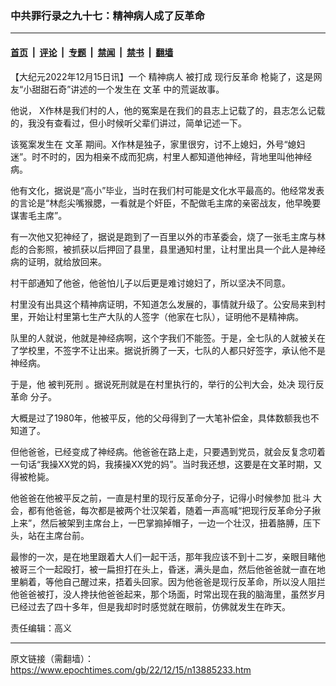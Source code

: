 ### 中共罪行录之九十七：精神病人成了反革命

---

#### [首页](../../../..?n13885233) &nbsp;|&nbsp; [评论](../../../../../epoch-comment?n13885233) &nbsp;|&nbsp; [专题](../../../../../epoch-special?n13885233) &nbsp;|&nbsp; [禁闻](../../../../../epoch-news?n13885233) &nbsp;|&nbsp; [禁书](../../../../../books?n13885233) &nbsp;|&nbsp; [翻墙](https://github.com/gfw-breaker/nogfw/blob/master/README.md?n13885233)


<div class="post_content" id="artbody" itemprop="articleBody">
 <!-- article content begin -->
 <p>
  【大纪元2022年12月15日讯】一个
  <ok href="https://www.epochtimes.com/gb/tag/%E7%B2%BE%E7%A5%9E%E7%97%85%E4%BA%BA.html">
   精神病人
  </ok>
  被打成
  <ok href="https://www.epochtimes.com/gb/tag/%E7%8E%B0%E8%A1%8C%E5%8F%8D%E9%9D%A9%E5%91%BD.html">
   现行反革命
  </ok>
  枪毙了，这是网友“小甜甜石奇”讲述的一个发生在
  <ok href="https://www.epochtimes.com/gb/tag/%E6%96%87%E9%9D%A9.html">
   文革
  </ok>
  中的荒诞故事。
 </p>
 <p>
  他说， X作林是我们村的人，他的冤案是在我们的县志上记载了的，县志怎么记载的，我没有查看过，但小时候听父辈们讲过，简单记述一下。
 </p>
 <p>
  该冤案发生在
  <ok href="https://www.epochtimes.com/gb/tag/%E6%96%87%E9%9D%A9.html">
   文革
  </ok>
  期间。X作林是独子，家里很穷，讨不上媳妇，外号“媳妇迷”。时不时的，因为相亲不成而犯病，村里人都知道他神经，背地里叫他神经病。
 </p>
 <p>
  他有文化，据说是“高小”毕业，当时在我们村可能是文化水平最高的。他经常发表的言论是“林彪尖嘴猴腮，一看就是个奸臣，不配做毛主席的亲密战友，他早晚要谋害毛主席”。
 </p>
 <p>
  有一次他又犯神经了，据说是跑到了一百里以外的市革委会，烧了一张毛主席与林彪的合影照，被抓获以后押回了县里，县里通知村里，让村里出具一个此人是神经病的证明，就给放回来。
 </p>
 <p>
  村干部通知了他爸，他爸怕儿子以后更是难讨媳妇了，所以坚决不同意。
 </p>
 <p>
  村里没有出具这个精神病证明，不知道怎么发展的，事情就升级了。公安局来到村里，开始让村里第七生产大队的人签字（他家在七队），证明他不是精神病。
 </p>
 <p>
  队里的人就说，他就是神经病啊，这个字我们不能签。于是，全七队的人就被关在了学校里，不签字不让出来。据说折腾了一天，七队的人都只好签字，承认他不是神经病。
 </p>
 <p>
  于是，他
  <ok href="https://www.epochtimes.com/gb/tag/%E8%A2%AB%E5%88%A4%E6%AD%BB%E5%88%91.html">
   被判死刑
  </ok>
  。据说死刑就是在村里执行的，举行的公判大会，处决
  <ok href="https://www.epochtimes.com/gb/tag/%E7%8E%B0%E8%A1%8C%E5%8F%8D%E9%9D%A9%E5%91%BD.html">
   现行反革命
  </ok>
  分子。
 </p>
 <p>
  大概是过了1980年，他被平反，他的父母得到了一大笔补偿金，具体数额我也不知道了。
 </p>
 <p>
  但他爸爸，已经变成了神经病。他爸爸在路上走，只要遇到党员，就会反复念叨着一句话“我操XX党的妈，我揍操XX党的妈”。当时我还想，这要是在文革时期，又得被枪毙。
 </p>
 <p>
  他爸爸在他被平反之前，一直是村里的现行反革命分子，记得小时候参加
  <ok href="https://www.epochtimes.com/gb/tag/%E6%89%B9%E6%96%97.html">
   批斗
  </ok>
  大会，都有他爸爸，每次都是被两个壮汉架着，随着一声高喊“把现行反革命分子揪上来”，然后被架到主席台上，一巴掌搧掉帽子，一边一个壮汉，扭着胳膊，压下头，站在主席台前。
 </p>
 <p>
  最惨的一次，是在地里跟着大人们一起干活，那年我应该不到十二岁，亲眼目睹他被哥三个一起殴打，被一扁担打在头上，昏迷，满头是血，然后他爸爸就一直在地里躺着，等他自己醒过来，捂着头回家。因为他爸爸是现行反革命，所以没人阻拦他爸爸被打，没人搀扶他爸爸起来，那个场面，时常出现在我的脑海里，虽然岁月已经过去了四十多年，但是我却时时感觉就在眼前，仿佛就发生在昨天。
 </p>
 <p>
  责任编辑：高义
 </p>
 <!-- article content end -->
 <div id="below_article_ad">
 </div>
</div>


---

原文链接（需翻墙）：https://www.epochtimes.com/gb/22/12/15/n13885233.htm